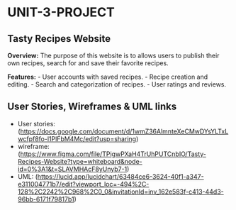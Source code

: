 # UNIT-3-PROJECT

## Tasty Recipes Website
**Overview:** The purpose of this website is to allows users to publish their own recipes, search for and save their favorite recipes.

**Features:**
    - User accounts with saved recipes.
    - Recipe creation and editing.
    - Search and categorization of recipes.
    - User ratings and reviews.

## User Stories, Wireframes & UML links
- User stories: (https://docs.google.com/document/d/1wmZ36AlmnteXeCMwDYsYLTxLwcfpf8fo-l1PlFbM4Mc/edit?usp=sharing)
- wireframe: (https://www.figma.com/file/TPigwPXaH4TrUhPUTCnbIO/Tasty-Recipes-Website?type=whiteboard&node-id=0%3A1&t=SLAVMHAcF8yUnyb7-1)
- UML: (https://lucid.app/lucidchart/63484ce6-3624-40f1-a347-e311004771b7/edit?viewport_loc=-494%2C-128%2C2242%2C968%2C0_0&invitationId=inv_162e583f-c413-44d3-96bb-6171f79817b1)
